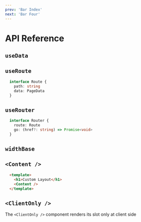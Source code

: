 ```yaml
---
prev: 'Bar Index'
next: 'Bar Four'
---
```


# API Reference


## `useData`


<script setup>
import { useData } from 'vitepress'
const { theme } = useData()
// 需要先定义useData中的内容然后才能使用
</script>
<template>
  <!-- <h1>{{ theme.footer.copyright }}</h1> -->
</template>

## `useRoute`

```ts
  interface Route {
    path: string
    data: PageData
  }
```

## `useRouter`

```ts
  interface Router {
    route: Route
    go: (href?: string) => Promise<void>
  }
```

## `widthBase`

## `<Content />`

```html
  <template>
    <h1>Custom Layout</h1>
    <Content />
  </template>
```

## `<ClientOnly />`

The `<ClientOnly />` component renders its slot only at client side
